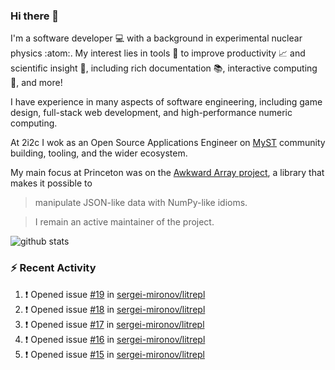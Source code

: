 ### Hi there 👋 

I'm a software developer 💻 with a background in experimental nuclear physics :atom:. My interest lies in tools :wrench: to improve productivity :chart_with_upwards_trend: and scientific insight :telescope:, including rich documentation 📚, interactive computing 🧮, and more! 

I have experience in many aspects of software engineering, including game design, full-stack web development, and high-performance numeric computing. 

At 2i2c I wok as an Open Source Applications Engineer on [MyST](https://github.com/jupyter-book/mystmd) community building, tooling, and the wider ecosystem. 

My main focus at Princeton was on the [Awkward Array project](awkward-array.org/), a library that makes it possible to 
> manipulate JSON-like data with NumPy-like idioms.

> I remain an active maintainer of the project. 

![github stats](https://github-readme-stats.vercel.app/api?username=agoose77&show_icons=true&hide_rank=true&hide_title=true&bg_color=30,e76445,904e95&text_color=efe3ec&icon_color=efe3ec)
<!--
**agoose77/agoose77** is a ✨ _special_ ✨ repository because its `README.md` (this file) appears on your GitHub profile.

Here are some ideas to get you started:

- 🔭 I’m currently working on ...
- 🌱 I’m currently learning ...
- 👯 I’m looking to collaborate on ...
- 🤔 I’m looking for help with ...
- 💬 Ask me about ...
- 📫 How to reach me: ...
- 😄 Pronouns: ...
- ⚡ Fun fact: ...
-->

### :zap: Recent Activity

<!--START_SECTION:activity-->
1. ❗ Opened issue [#19](https://github.com/sergei-mironov/litrepl/issues/19) in [sergei-mironov/litrepl](https://github.com/sergei-mironov/litrepl)
2. ❗ Opened issue [#18](https://github.com/sergei-mironov/litrepl/issues/18) in [sergei-mironov/litrepl](https://github.com/sergei-mironov/litrepl)
3. ❗ Opened issue [#17](https://github.com/sergei-mironov/litrepl/issues/17) in [sergei-mironov/litrepl](https://github.com/sergei-mironov/litrepl)
4. ❗ Opened issue [#16](https://github.com/sergei-mironov/litrepl/issues/16) in [sergei-mironov/litrepl](https://github.com/sergei-mironov/litrepl)
5. ❗ Opened issue [#15](https://github.com/sergei-mironov/litrepl/issues/15) in [sergei-mironov/litrepl](https://github.com/sergei-mironov/litrepl)
<!--END_SECTION:activity-->
